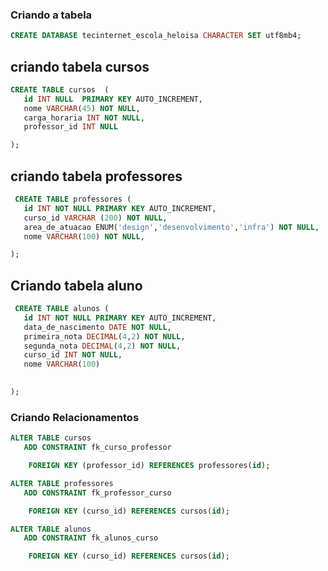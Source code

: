### Criando a tabela

```sql
CREATE DATABASE tecinternet_escola_heloisa CHARACTER SET utf8mb4;
```
## criando tabela cursos

```sql
CREATE TABLE cursos  (
   id INT NULL  PRIMARY KEY AUTO_INCREMENT,
   nome VARCHAR(45) NOT NULL,
   carga_horaria INT NOT NULL,
   professor_id INT NULL

);
```

## criando tabela professores

```sql
 CREATE TABLE professores (
   id INT NOT NULL PRIMARY KEY AUTO_INCREMENT,
   curso_id VARCHAR (200) NOT NULL,
   area_de_atuacao ENUM('design','desenvolvimento','infra') NOT NULL,
   nome VARCHAR(100) NOT NULL,

);
```
## Criando tabela aluno

```sql
 CREATE TABLE alunos (
   id INT NOT NULL PRIMARY KEY AUTO_INCREMENT,
   data_de_nascimento DATE NOT NULL,
   primeira_nota DECIMAL(4,2) NOT NULL,
   segunda_nota DECIMAL(4,2) NOT NULL,
   curso_id INT NOT NULL,
   nome VARCHAR(100)

 
);
```

### Criando Relacionamentos

```sql
ALTER TABLE cursos
   ADD CONSTRAINT fk_curso_professor

    FOREIGN KEY (professor_id) REFERENCES professores(id);
```

```sql
ALTER TABLE professores
   ADD CONSTRAINT fk_professor_curso

    FOREIGN KEY (curso_id) REFERENCES cursos(id);
```

```sql
ALTER TABLE alunos
   ADD CONSTRAINT fk_alunos_curso

    FOREIGN KEY (curso_id) REFERENCES cursos(id);
```
